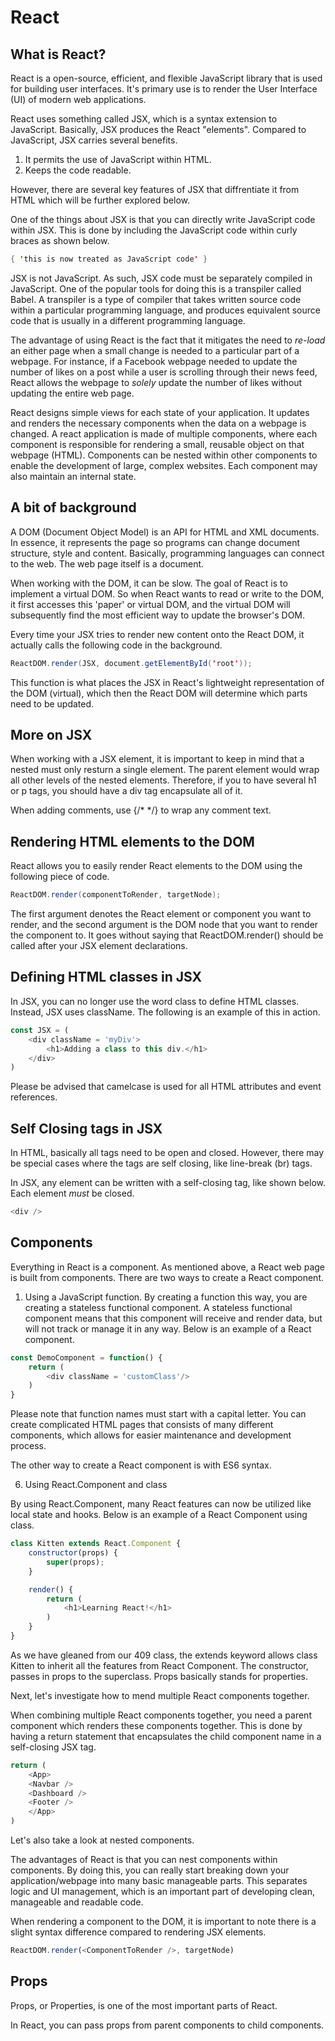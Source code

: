# React

## What is React?

React is a open-source, efficient, and flexible JavaScript library that is used for building user interfaces. It's primary use is to render the User Interface (UI) of modern web applications. 

React uses something called JSX, which is a syntax extension to JavaScript. Basically, JSX produces the React "elements". Compared to JavaScript, JSX carries several benefits.

1. It permits the use of JavaScript within HTML.
2. Keeps the code readable.

However, there are several key features of JSX that diffrentiate it from HTML which will be further explored below.

One of the things about JSX is that you can directly write JavaScript code within JSX. This is done by including the JavaScript code within curly braces as shown below.

```Java
{ 'this is now treated as JavaScript code' }
```

JSX is not JavaScript. As such, JSX code must be separately compiled in JavaScript. One of the popular tools for doing this is a transpiler called Babel. A transpiler is a type of compiler that takes written source code within a particular programming language, and produces equivalent source code that is usually in a different programming language. 

The advantage of using React is the fact that it mitigates the need to *re-load* an either page when a small change is needed to a particular part of a webpage. For instance, if a Facebook webpage needed to update the number of likes on a post while a user is scrolling through their news feed, React allows the webpage to *solely* update the number of likes without updating the entire web page.

React designs simple views for each state of your application. It updates and renders the necessary components when the data on a webpage is changed. A react application is made of multiple components, where each component is responsible for rendering a small, reusable object on that webpage (HTML). Components can be nested within other components to enable the development of large, complex websites. Each component may also maintain an internal state.

## A bit of background

A DOM (Document Object Model) is an API for HTML and XML documents. In essence, it represents the page so programs can change document structure, style and content. Basically, programming languages can connect to the web. The web page itself is a document. 

When working with the DOM, it can be slow. The goal of React is to implement a virtual DOM. So when React wants to read or write to the DOM, it first accesses this 'paper' or virtual DOM, and the virtual DOM will subsequently find the most efficient way to update the browser's DOM. 

Every time your JSX tries to render new content onto the React DOM, it actually calls the following code in the background. 

```Java
ReactDOM.render(JSX, document.getElementById('root'));
```

This function is what places the JSX in React's lightweight representation of the DOM (virtual), which then the React DOM will determine which parts need to be updated.

## More on JSX

When working with a JSX element, it is important to keep in mind that a nested must only resturn a single element. The parent element would wrap all other levels of the nested elements. Therefore, if you to have several h1 or p tags, you should have a div tag encapsulate all of it.

When adding comments, use {/* */} to wrap any comment text.

## Rendering HTML elements to the DOM

React allows you to easily render React elements to the DOM using the following piece of code.

```Java
ReactDOM.render(componentToRender, targetNode);
```

The first argument denotes the React element or component you want to render, and the second argument is the DOM node that you want to render the component to. It goes without saying that ReactDOM.render() should be called after your JSX element declarations.

## Defining HTML classes in JSX

In JSX, you can no longer use the word class to define HTML classes. Instead, JSX uses className. The following is an example of this in action.

```javascript
const JSX = (
    <div className = 'myDiv'>
        <h1>Adding a class to this div.</h1>
    </div>
)
```

Please be advised that camelcase is used for all HTML attributes and event references. 

## Self Closing tags in JSX

In HTML, basically all tags need to be open and closed. However, there may be special cases where the tags are self closing, like line-break (br) tags.

In JSX, any element can be written with a self-closing tag, like shown below. Each element *must* be closed.

```javascript
<div />
```

## Components

Everything in React is a component. As mentioned above, a React web page is built from components. There are two ways to create a React component.

1. Using a JavaScript function. By creating a function this way, you are creating a stateless functional component. A stateless functional component means that this component will receive and render data, but will not track or manage it in any way. Below is an example of a React component.

```javascript
const DemoComponent = function() {
    return (
        <div className = 'customClass'/>
    )
}
```

Please note that function names must start with a capital letter. You can create complicated HTML pages that consists of many different components, which allows for easier maintenance and development process.

The other way to create a React component is with ES6 syntax.

6. Using React.Component and class

By using React.Component, many React features can now be utilized like local state and hooks. Below is an example of a React Component using class.

```javascript
class Kitten extends React.Component {
    constructor(props) {
        super(props);
    }

    render() {
        return (
            <h1>Learning React!</h1>
        )
    }
}
```
As we have gleaned from our 409 class, the extends keyword allows class Kitten to inherit all the features from React Component. The constructor,  passes in props to the superclass. Props basically stands for properties.

Next, let's investigate how to mend multiple React components together.

When combining multiple React components together, you need a parent component which renders these components together. This is done by having a return statement that encapsulates the child component name in a self-closing JSX tag.

```javascript
return (
    <App>
    <Navbar />
    <Dashboard />
    <Footer />
    </App>
)
```

Let's also take a look at nested components.

The advantages of React is that you can nest components within components. By doing this, you can really start breaking down your application/webpage into many basic manageable parts. This separates logic and UI management, which is an important part of developing clean, manageable and readable code.

When rendering a component to the DOM, it is important to note there is a slight syntax difference compared to rendering JSX elements.

```javascript
ReactDOM.render(<ComponentToRender />, targetNode)
```

## Props

Props, or Properties, is one of the most important parts of React. 

In React, you can pass props from parent components to child components. 

